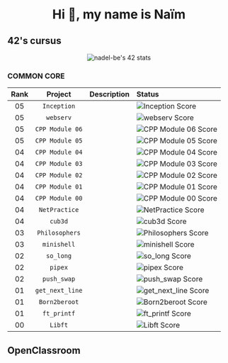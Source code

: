 <h1 align="center">Hi 👋, my name is Naïm</h1>

## 42's cursus

<p align=center>
<img  src="https://badge42.vercel.app/api/v2/cl9mxh18v00250gil6wd4ihss/stats?cursusId=21&coalitionId=193"  alt="nadel-be's 42 stats"  />
</p>

### COMMON CORE
| Rank | Project  | Description                | Status     |
| :--------: | :-------: | :------------------------- | :--------  |
| 05 | `Inception` |  | ![Inception Score](https://badge42.vercel.app/api/v2/cl9mxh18v00250gil6wd4ihss/project/3124069) |
| 05 | `webserv` |  | ![webserv Score](https://badge42.vercel.app/api/v2/cl9mxh18v00250gil6wd4ihss/project/3124066) |
| 05 | `CPP Module 06` |  | ![CPP Module 06 Score](https://badge42.vercel.app/api/v2/cl9mxh18v00250gil6wd4ihss/project/3150537) |
| 05 | `CPP Module 05` |  | ![CPP Module 05 Score](https://badge42.vercel.app/api/v2/cl9mxh18v00250gil6wd4ihss/project/3124067) |
| 04 | `CPP Module 04` |  | ![CPP Module 04 Score](https://badge42.vercel.app/api/v2/cl9mxh18v00250gil6wd4ihss/project/3114863) |
| 04 | `CPP Module 03` |  | ![CPP Module 03 Score](https://badge42.vercel.app/api/v2/cl9mxh18v00250gil6wd4ihss/project/3099756) |
| 04 | `CPP Module 02` |  | ![CPP Module 02 Score](https://badge42.vercel.app/api/v2/cl9mxh18v00250gil6wd4ihss/project/3087414) |
| 04 | `CPP Module 01` |  | ![CPP Module 01 Score](https://badge42.vercel.app/api/v2/cl9mxh18v00250gil6wd4ihss/project/3085721) |
| 04 | `CPP Module 00` |  | ![CPP Module 00 Score](https://badge42.vercel.app/api/v2/cl9mxh18v00250gil6wd4ihss/project/3068046) |
| 04 | `NetPractice` |  | ![NetPractice Score](https://badge42.vercel.app/api/v2/cl9mxh18v00250gil6wd4ihss/project/3055344) |
| 04 | `cub3d` |  | ![cub3d Score](https://badge42.vercel.app/api/v2/cl9mxh18v00250gil6wd4ihss/project/3055340) |
| 03 | `Philosophers` |  | ![Philosophers Score](https://badge42.vercel.app/api/v2/cl9mxh18v00250gil6wd4ihss/project/3002929) |
| 03 | `minishell` |  | ![minishell Score](https://badge42.vercel.app/api/v2/cl9mxh18v00250gil6wd4ihss/project/3002926) |
| 02 | `so_long` |  | ![so_long Score](https://badge42.vercel.app/api/v2/cl9mxh18v00250gil6wd4ihss/project/2900219) |
| 02 | `pipex` |  | ![pipex Score](https://badge42.vercel.app/api/v2/cl9mxh18v00250gil6wd4ihss/project/2924035) |
| 02 | `push_swap` |  | ![push_swap Score](https://badge42.vercel.app/api/v2/cl9mxh18v00250gil6wd4ihss/project/2900217) |
| 01 | `get_next_line` |  | ![get_next_line Score](https://badge42.vercel.app/api/v2/cl9mxh18v00250gil6wd4ihss/project/2858595)|
| 01 | `Born2beroot` |  |![Born2beroot Score](https://badge42.vercel.app/api/v2/cl9mxh18v00250gil6wd4ihss/project/2858597)|
| 01 | `ft_printf` |  | ![ft_printf Score](https://badge42.vercel.app/api/v2/cl9mxh18v00250gil6wd4ihss/project/2858594) |
| 00 | `Libft` |  | ![Libft Score](https://badge42.vercel.app/api/v2/cl9mxh18v00250gil6wd4ihss/project/2827766) |

## OpenClassroom
### 
